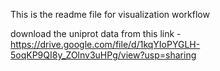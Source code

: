 This is the readme file for visualization workflow

download the uniprot data from this link - https://drive.google.com/file/d/1kqYIoPYGLH-5oqKP9QI8y_ZOlnv3uHPg/view?usp=sharing
